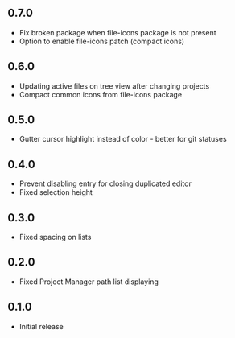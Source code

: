 ## 0.7.0
* Fix broken package when file-icons package is not present
* Option to enable file-icons patch (compact icons)

## 0.6.0
* Updating active files on tree view after changing projects
* Compact common icons from file-icons package

## 0.5.0
* Gutter cursor highlight instead of color - better for git statuses

## 0.4.0
* Prevent disabling entry for closing duplicated editor
* Fixed selection height

## 0.3.0
* Fixed spacing on lists

## 0.2.0
* Fixed Project Manager path list displaying

## 0.1.0
* Initial release

